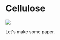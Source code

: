 # Cellulose

![](https://github.com/dvejmz/cellulose/workflows/CI%20Build/badge.svg)

Let's make some paper.
